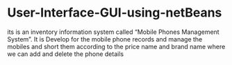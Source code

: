 # User-Interface-GUI-using-netBeans
its is an  inventory information system called “Mobile Phones Management  System”. It is Develop for the mobile phone records and manage the mobiles and short them according to the price name and brand name where we can add and delete the phone details
